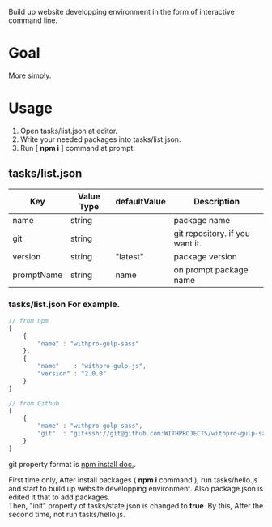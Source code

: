 Build up website developping environment in the form of interactive command line.

# Goal

More simply.

# Usage

1. Open tasks/list.json at editor.
2. Write your needed packages into tasks/list.json.
3. Run [ **npm i** ] command at prompt.

## tasks/list.json

| Key        | Value Type | defaultValue | Description                     |
|------------|------------|--------------|---------------------------------|
| name       | string     |              | package name                    |
| git        | string     |              | git repository. if you want it. |
| version    | string     | "latest"     | package version                 |
| promptName | string     | name         | on prompt package name          |

### tasks/list.json For example.

```js
// from npm
[
    {
        "name" : "withpro-gulp-sass"
    },
    {
        "name"    : "withpro-gulp-js",
        "version" : "2.0.0"
    }
]

// from Github
[
    {
        "name" : "withpro-gulp-sass",
        "git"  : "git+ssh://git@github.com:WITHPROJECTS/withpro-gulp-sass.git"
    }
]

```

git property format is [npm install doc.](https://docs.npmjs.com/cli/install).


First time only, After install packages ( **npm i** command ), run tasks/hello.js and start to build up website developping environment. Also package.json is edited it that to add packages.  
Then, "init" property of tasks/state.json is changed to **true**. By this, After the second time, not run tasks/hello.js.
